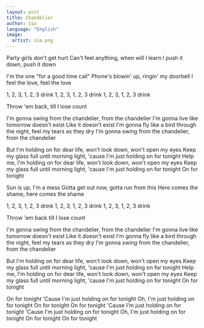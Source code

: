 ```yaml
---
layout: post
title: Chandelier
author: Sia
language: "English"
image:
  artist: sia.png
---
```

Party girls don't get hurt
Can't feel anything, when will I learn
I push it down, push it down

I'm the one "for a good time call"
Phone's blowin' up, ringin' my doorbell
I feel the love, feel the love

1, 2, 3, 1, 2, 3 drink
1, 2, 3, 1, 2, 3 drink
1, 2, 3, 1, 2, 3 drink

Throw 'em back, till I lose count

I'm gonna swing from the chandelier, from the chandelier
I'm gonna live like tomorrow doesn't exist
Like it doesn't exist
I'm gonna fly like a bird through the night, feel my tears as they dry
I'm gonna swing from the chandelier, from the chandelier

But I'm holding on for dear life, won't look down, won't open my eyes
Keep my glass full until morning light, 'cause I'm just holding on for tonight
Help me, I'm holding on for dear life, won't look down, won't open my eyes
Keep my glass full until morning light, 'cause I'm just holding on for tonight
On for tonight

Sun is up, I'm a mess
Gotta get out now, gotta run from this
Here comes the shame, here comes the shame

1, 2, 3, 1, 2, 3 drink
1, 2, 3, 1, 2, 3 drink
1, 2, 3, 1, 2, 3 drink

Throw 'em back till I lose count

I'm gonna swing from the chandelier, from the chandelier
I'm gonna live like tomorrow doesn't exist
Like it doesn't exist
I'm gonna fly like a bird through the night, feel my tears as they dry
I'm gonna swing from the chandelier, from the chandelier

But I'm holding on for dear life, won't look down, won't open my eyes
Keep my glass full until morning light, 'cause I'm just holding on for tonight
Help me, I'm holding on for dear life, won't look down, won't open my eyes
Keep my glass full until morning light, 'cause I'm just holding on for tonight
On for tonight

On for tonight
'Cause I'm just holding on for tonight
Oh, I'm just holding on for tonight
On for tonight
On for tonight
'Cause I'm just holding on for tonight
'Cause I'm just holding on for tonight
Oh, I'm just holding on for tonight
On for tonight
On for tonight
